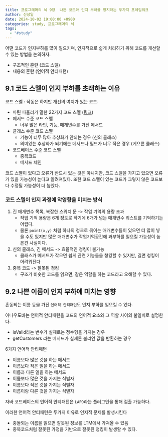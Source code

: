 ```yaml
---
title: 프로그래머의 뇌 9장  나쁜 코드와 인지 부하를 방지하는 두가지 프레임워크
author: 신성일
date: 2024-10-02 19:00:00 +0900
categories: study, 프로그래머의 뇌
tags:
  - "#study"
---
```

어떤 코드가 인지부하를 많이 일으키며, 인지적으로 쉽게 처리하기 위해 코드를 개선할 수 있는 방법을 논의하자.  
- 구조적인 혼란 (코드 스멜)
- 내용의 혼란 (언어적 안티패턴)

## 9.1 코드 스멜이 인지 부하를 초래하는 이유

코드 스멜 : 작동은 하지만 개선의 여지가 있는 코드. 
- 마틴 파울러가 말한 22가지 코드 스멜 ([링크](https://sunnykwak.tistory.com/6))
- 메서드 수준 코드 스멜
	- 너무 많은 라인, 기능, 매개변수를 가진 메서드
- 클래스 수준 코드 스멜
	- 기능이 너무 많아 추상화가 안되는 경우 (신의 클래스)
	- 의미있는 추상화가 되기에는 메서드나 필드가 너무 적은 경우 (게으른 클래스)
- 코드베이스 수준 코드 스멜
	- 중복코드
	- 메서드 체인

코드 스멜이 있다고 오류가 반드시 있는 것은 아니지만, 코드 스멜을 가지고 있으면 오류가 있을 가능성이 높다고 알려져있다. 또한 코드 스멜이 있는 코드가 그렇지 않은 코드보다 수정될 가능성이 더 높았다.

### 코드 스멜이 인지 과정에 악영향을 미치는 방식

1. 긴 매개변수 목록, 복잡한 스위치 문 -> 작업 기억의 용량 초과
	- 작업 기억 용량은 6개 정도로 작기에 6개가 넘는 매개변수 리스트를 기억하기는 어렵다. 
	- 물론 `point(x,y)` 처럼 하나의 청크로 묶이는 매개변수들이 있으면 더 많이 넣을 수도 있지만 많은 매개변수가 작업기억공간에 과부하를 일으킬 가능성이 높은건 사실이다.
2. 신의 클래스, 긴 메서드 -> 효율적인 청킹이 불가능
	- 클래스가 메서드가 작으면 쉽게 관련 기능들을 청킹할 수 있지만, 길면 청킹이 어려워진다
3. 중복 코드 -> 잘못된 청킹
	- 구조가 비슷한 코드를 읽으면, 같은 역할을 하는 코드라고 오해할 수 있다. 


## 9.2 나쁜 이름이 인지 부하에 미치는 영향

혼동되는 이름 등을 가진 `언어적 안티패턴`도 인지 부하를 일으킬 수 있다. 

아나우도바는 언어적 안티패턴을 코드의 언어적 요소와 그 역할 사이의 불일치로 설명한다. 
- isValid라는 변수가 실제로는 정수형을 가지는 경우
- getCustomers 라는 메서드가 실제론 불리언 값을 반환하는 경우

6가지 언어적 안티패턴
- 이름보다 많은 것을 하는 메서드
- 이름보다 적은 일을 하는 메서드
- 이름과 다른 일을 하는 메서드
- 이름보다 많은 것을 가지는 식별자 
- 이름보다 적은 것을 가지는 식별자
- 이름이랑 다른 것을 가지는 식별자

자바 코드베이스의 언어적 안티패턴은 `LAPD`라는 플러그인을 통해 검출 가능하다.

이러한 언어적 안티패턴은 두가지 이유로 인지적 문제를 발생시킨다
- 충돌되는 이름을 읽으면 잘못된 정보를 LTM에서 가져올 수 있음
- 중복코드처럼 잘못된 가정을 기반으로 잘못된 청킹이 발생할 수 있다. 